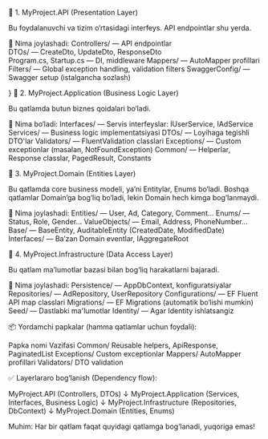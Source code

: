 📁 1. MyProject.API (Presentation Layer)

Bu foydalanuvchi va tizim o‘rtasidagi interfeys. API endpointlar shu yerda.

🔸 Nima joylashadi:
Controllers/ — API endpointlar
<br>
  DTOs/ — CreateDto, UpdateDto, ResponseDto<br>
  Program.cs, Startup.cs — DI, middleware
  Mappers/ — AutoMapper profillari
  Filters/ — Global exception handling, validation filters
  SwaggerConfig/ — Swagger setup (istalgancha sozlash)

}
📁 2. MyProject.Application (Business Logic Layer)

Bu qatlamda butun biznes qoidalari bo‘ladi.

🔸 Nima bo‘ladi:
  Interfaces/ — Servis interfeyslar: IUserService, IAdService
  Services/ — Business logic implementatsiyasi
  DTOs/ — Loyihaga tegishli DTO'lar
  Validators/ — FluentValidation classlari
  Exceptions/ — Custom exceptionlar (masalan, NotFoundException)
  Common/ — Helperlar, Response classlar, PagedResult, Constants

📁 3. MyProject.Domain (Entities Layer)

Bu qatlamda core business modeli, ya’ni Entitylar, Enums bo‘ladi. Boshqa qatlamlar Domain’ga bog‘liq bo‘ladi, lekin Domain hech kimga bog‘lanmaydi.

🔸 Nima joylashadi:
  Entities/ — User, Ad, Category, Comment...
  Enums/ — Status, Role, Gender...
  ValueObjects/ — Email, Address, PhoneNumber...
  Base/ — BaseEntity, AuditableEntity (CreatedDate, ModifiedDate)
  Interfaces/ — Ba’zan Domain eventlar, IAggregateRoot

📁 4. MyProject.Infrastructure (Data Access Layer)

Bu qatlam ma’lumotlar bazasi bilan bog‘liq harakatlarni bajaradi.

🔸 Nima joylashadi:
  Persistence/ — AppDbContext, konfiguratsiyalar
  Repositories/ — AdRepository, UserRepository
  Configurations/ — EF Fluent API map classlari
  Migrations/ — EF Migrations (automatik bo‘lishi mumkin)
  Seed/ — Dastlabki ma'lumotlar
  Identity/ — Agar Identity ishlatsangiz

📦 Yordamchi papkalar (hamma qatlamlar uchun foydali):

Papka nomi	              Vazifasi
Common/	            Reusable helpers, ApiResponse, PaginatedList
Exceptions/	        Custom exceptionlar
Mappers/	          AutoMapper profillari
Validators/	        DTO validation

✅ Layerlararo bog‘lanish (Dependency flow):

MyProject.API (Controllers, DTOs)
      ↓
MyProject.Application (Services, Interfaces, Business Logic)
      ↓
MyProject.Infrastructure (Repositories, DbContext)
      ↓
MyProject.Domain (Entities, Enums)

Muhim: Har bir qatlam faqat quyidagi qatlamga bog‘lanadi, yuqoriga emas!




